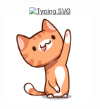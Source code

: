 <div align='center'>
 <a href="https://git.io/typing-svg"><img src="https://readme-typing-svg.herokuapp.com?font=Fira+Code&weight=100&duration=3500&pause=1000&color=FFFFFF&center=true&vCenter=true&multiline=true&random=false&width=435&height=100&lines=Ol%C3%A1%2C+sou+Caio+Rodrigo;bem-vindo+ao+meu+perfil+do+GitHub!%F0%9F%98%B8" alt="Typing SVG" /></a>
  <br>
  <img src="https://github.com/caiodrigo/caiodrigo/blob/main/assets/cat-cats.gif" height='200em'>
</div>

<!--
**caiodrigo/caiodrigo** is a ✨ _special_ ✨ repository because its `README.md` (this file) appears on your GitHub profile.

Here are some ideas to get you started:

- 🔭 I’m currently working on ...
- 🌱 I’m currently learning ...
- 👯 I’m looking to collaborate on ...
- 🤔 I’m looking for help with ...
- 💬 Ask me about ...
- 📫 How to reach me: ...
- 😄 Pronouns: ...
- ⚡ Fun fact: ...
-->
